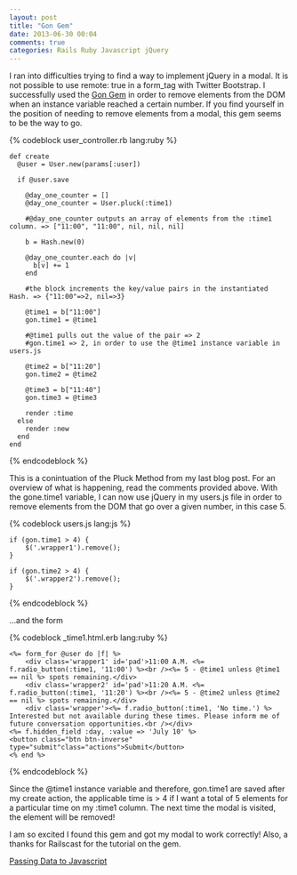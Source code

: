 ```yaml
---
layout: post
title: "Gon Gem"
date: 2013-06-30 00:04
comments: true
categories: Rails Ruby Javascript jQuery
---
```


<p>I ran into difficulties trying to find a way to implement jQuery in a modal.  It is not possible to use remote: true in a form_tag with Twitter Bootstrap.  I successfully used the <a href='https://github.com/gazay/gon'>Gon Gem</a> in order to remove elements from the DOM when an instance variable reached a certain number.  If you find yourself in the position of needing to remove elements from a modal, this gem seems to be the way to go.</p>

{% codeblock user_controller.rb lang:ruby %} 

    def create
      @user = User.new(params[:user])

      if @user.save

        @day_one_counter = []
        @day_one_counter = User.pluck(:time1)

        #@day_one_counter outputs an array of elements from the :time1 column. => ["11:00", "11:00", nil, nil, nil]

        b = Hash.new(0)

        @day_one_counter.each do |v|
          b[v] += 1
        end

        #the block increments the key/value pairs in the instantiated Hash. => {"11:00"=>2, nil=>3}

        @time1 = b["11:00"]
        gon.time1 = @time1

        #@time1 pulls out the value of the pair => 2
        #gon.time1 => 2, in order to use the @time1 instance variable in users.js

        @time2 = b["11:20"] 
        gon.time2 = @time2

        @time3 = b["11:40"]
        gon.time3 = @time3

        render :time
      else
        render :new
      end
    end
{% endcodeblock %}

<p>This is a conintuation of the Pluck Method from my last blog post.  For an overview of what is happening, read the comments provided above.  With the gone.time1 variable, I can now use jQuery in my users.js file in order to remove elements from the DOM that go over a given number, in this case 5.</p>

{% codeblock users.js lang:js %}

	if (gon.time1 > 4) {
		$('.wrapper1').remove();
	}

	if (gon.time2 > 4) {
		$('.wrapper2').remove();
	}
{% endcodeblock %}

<p>...and the form</p>

{% codeblock _time1.html.erb lang:ruby %}

	<%= form_for @user do |f| %>
		<div class='wrapper1' id='pad'>11:00 A.M. <%= f.radio_button(:time1, '11:00') %><br /><%= 5 - @time1 unless @time1 == nil %> spots remaining.</div> 
		<div class='wrapper2' id='pad'>11:20 A.M. <%= f.radio_button(:time1, '11:20') %><br /><%= 5 - @time2 unless @time2 == nil %> spots remaining.</div>
		<div class='wrapper'><%= f.radio_button(:time1, 'No time.') %>  Interested but not available during these times. Please inform me of future conversation opportunities.<br /></div>
	<%= f.hidden_field :day, :value => 'July 10' %>
	<button class="btn btn-inverse" type="submit"class="actions">Submit</button>
	<% end %>
{% endcodeblock %}

<p>Since the @time1 instance variable and therefore, gon.time1 are saved after my create action, the applicable time is > 4 if I want a total of 5 elements for a particular time on my :time1 column.  The next time the modal is visited, the element will be removed!</p>

<p>I am so excited I found this gem and got my modal to work correctly! Also, a thanks for Railscast for the tutorial on the gem.</p>

<p><a href='http://railscasts.com/episodes/324-passing-data-to-javascript'>Passing Data to Javascript</a></p>

